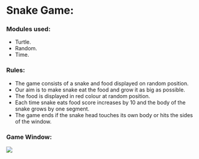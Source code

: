 # Snake Game:

 ### Modules used:
 * Turtle.
 * Random.
 * Time.


 ### Rules:

 * The game consists of a snake and food displayed on random position.
 * Our aim is to make snake eat the food and grow it as big as possible.
 * The food is displayed in red colour at random position.
 * Each time snake eats food score increases by 10 and the body of the snake grows by one segment.
 * The game ends if the snake head touches its own body or hits the sides of the window.

 ### Game Window:


 ![](https://gitlab.com/vaseem_naazleen_shaik/python-games/uploads/9fea95378440c3fa0236b7055c3369cd/snake.png)
